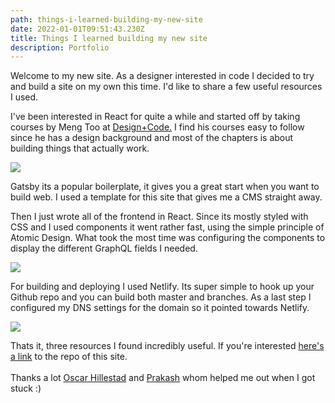 ```yaml
---
path: things-i-learned-building-my-new-site
date: 2022-01-01T09:51:43.230Z
title: Things I learned building my new site
description: Portfolio
---
```

Welcome to my new site. As a designer interested in code I decided to try and build a site on my own this time. I'd like to share a few useful resources I used. 

I've been interested in React for quite a while and started off by taking courses by Meng Too at [Design+Code.](https://designcode.io/) I find his courses easy to follow since he has a design background and most of the chapters is about building things that actually work. 

![](https://jakobmagnusson.se/assets/site1.png)

Gatsby its a popular boilerplate, it gives you a great start when you want to build web. I used a template for this site that gives me a CMS straight away. 

Then I just wrote all of the frontend in React. Since its mostly styled with CSS and I used components it went rather fast, using the simple principle of Atomic Design. What took the most time was configuring the components to display the different GraphQL fields I needed.

![](https://jakobmagnusson.se/assets/site2.png)

For building and deploying I used Netlify. Its super simple to hook up your Github repo and you can build both master and branches. As a last step I configured my DNS settings for the domain so it pointed towards Netlify.

![](https://jakobmagnusson.se/assets/site3.png)

Thats it, three resources I found incredibly useful. If you're interested [here's a link](https://github.com/jakobmagnus/portfolio) to the repo of this site.\
\
Thanks a lot [Oscar Hillestad](https://github.com/Poggen) and [Prakash](https://github.com/prakashdraws) whom helped me out when I got stuck :)